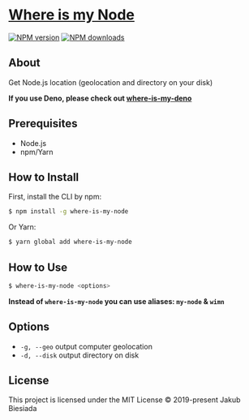 # [Where is my Node](https://github.com/awesome-cli/where-is-my-node)

[![NPM version](https://img.shields.io/npm/v/where-is-my-node?style=flat-square)](https://www.npmjs.com/package/where-is-my-node)
[![NPM downloads](https://img.shields.io/npm/dm/where-is-my-node?style=flat-square)](https://www.npmjs.com/package/where-is-my-node)

## About

Get Node.js location (geolocation and directory on your disk)

**If you use Deno, please check out [where-is-my-deno](https://github.com/awesome-cli/where-is-my-deno)**

## Prerequisites

- Node.js
- npm/Yarn

## How to Install

First, install the CLI by npm:

```sh
$ npm install -g where-is-my-node
```

Or Yarn:

```sh
$ yarn global add where-is-my-node
```

## How to Use

```sh
$ where-is-my-node <options>
```

**Instead of `where-is-my-node` you can use aliases: `my-node` & `wimn`**

## Options

- `-g, --geo` output computer geolocation
- `-d, --disk` output directory on disk

## License

This project is licensed under the MIT License © 2019-present Jakub Biesiada
